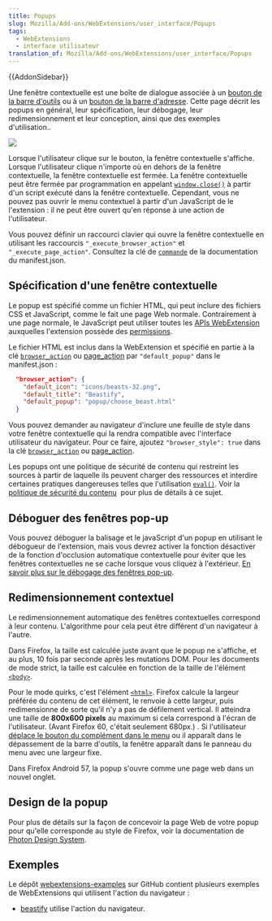 ```yaml
---
title: Popups
slug: Mozilla/Add-ons/WebExtensions/user_interface/Popups
tags:
  - WebExtensions
  - interface utilisateur
translation_of: Mozilla/Add-ons/WebExtensions/user_interface/Popups
---
```

{{AddonSidebar}}

Une fenêtre contextuelle est une boîte de dialogue associée à un [bouton de la barre d'outils](/fr/Add-ons/WebExtensions/Browser_action) ou à un [bouton de la barre d'adresse](/fr/Add-ons/WebExtensions/Page_actions). Cette page décrit les popups en général, leur spécification, leur débogage, leur redimensionnement et leur conception, ainsi que des exemples d'utilisation..

![](page_action_popup.png)

Lorsque l'utilisateur clique sur le bouton, la fenêtre contextuelle s'affiche. Lorsque l'utilisateur clique n'importe où en dehors de la fenêtre contextuelle, la fenêtre contextuelle est fermée. La fenêtre contextuelle peut être fermée par programmation en appelant [`window.close()`](/fr/docs/Web/API/Window/close) à partir d'un script exécuté dans la fenêtre contextuelle. Cependant, vous ne pouvez pas ouvrir le menu contextuel à partir d'un JavaScript de le l'extension : il ne peut être ouvert qu'en réponse à une action de l'utilisateur.

Vous pouvez définir un raccourci clavier qui ouvre la fenêtre contextuelle en utilisant les raccourcis `"_execute_browser_action"` et `"_execute_page_action"`. Consultez la clé de [`commande`](/fr/docs/Mozilla/Add-ons/WebExtensions/manifest.json/commands) de la documentation du manifest.json.

## Spécification d'une fenêtre contextuelle

Le popup est spécifié comme un fichier HTML, qui peut inclure des fichiers CSS et JavaScript, comme le fait une page Web normale. Contrairement à une page normale, le JavaScript peut utiliser toutes les [APIs WebExtension](/fr/Add-ons/WebExtensions/API) auxquelles l'extension possède des [permissions](/fr/docs/Mozilla/Add-ons/WebExtensions/manifest.json/permissions).

Le fichier HTML est inclus dans la WebExtension et spécifié en partie à la clé [`browser_action`](/fr/docs/Mozilla/Add-ons/WebExtensions/manifest.json/browser_action) ou [page_action](/fr/docs/Mozilla/Add-ons/WebExtensions/manifest.json/page_action) par `"default_popup"` dans le manifest.json :

```json
  "browser_action": {
    "default_icon": "icons/beasts-32.png",
    "default_title": "Beastify",
    "default_popup": "popup/choose_beast.html"
  }
```

Vous pouvez demander au navigateur d'inclure une feuille de style dans votre fenêtre contextuelle qui la rendra compatible avec l'interface utilisateur du navigateur. Pour ce faire, ajoutez `"browser_style": true` dans la clé [`browser_action`](/fr/docs/Mozilla/Add-ons/WebExtensions/manifest.json/browser_action) ou [page_action](/fr/docs/Mozilla/Add-ons/WebExtensions/manifest.json/page_action).

Les popups ont une politique de sécurité de contenu qui restreint les sources à partir de laquelle ils peuvent charger des ressources et interdire certaines pratiques dangereuses telles que l'utilisation [`eval()`](/fr/docs/Web/JavaScript/Reference/Global_Objects/eval). Voir la [politique de sécurité du contenu](/fr/docs/Mozilla/Add-ons/WebExtensions/Content_Security_Policy)  pour plus de détails à ce sujet.

## Déboguer des fenêtres pop-up

Vous pouvez déboguer la balisage et le javaScript d'un popup en utilisant le débogueur de l'extension, mais vous devrez activer la fonction désactiver de la fonction d'occlusion automatique contextuelle pour éviter que les fenêtres contextuelles ne se cache lorsque vous cliquez à l'extérieur. [En savoir plus sur le débogage des fenêtres pop-up](/fr/Add-ons/WebExtensions/Debugging#Debugging_popups).

## Redimensionnement contextuel

Le redimensionnement automatique des fenêtres contextuelles correspond à leur contenu.
L'algorithme pour cela peut être différent d'un navigateur à l'autre.

Dans Firefox, la taille est calculée juste avant que le popup ne s'affiche, et au plus, 10 fois par seconde après les mutations DOM. Pour les documents de mode strict, la taille est calculée en fonction de la taille de l'élément [`<body>`](/fr/docs/Web/HTML/Element/body).

Pour le mode quirks, c'est l'élément [`<html>`](/fr/docs/Web/HTML/Element/html). Firefox calcule la largeur préférée du contenu de cet élément, le renvoie à cette largeur, puis redimensionne de sorte qu'il n'y a pas de défilement vertical. Il atteindra une taille de **800x600 pixels** au maximum si cela correspond à l'écran de l'utilisateur. (Avant Firefox 60, c'était seulement 680px.) . Si l'utilisateur [déplace le bouton du complément dans le menu](https://support.mozilla.org/en-US/kb/customize-firefox-controls-buttons-and-toolbars#w_customize-the-menu-or-the-toolbar) ou il apparaît dans le dépassement de la barre d'outils, la fenêtre apparaît dans le panneau du menu avec une largeur fixe.

Dans Firefox Android 57, la popup s'ouvre comme une page web dans un nouvel onglet.

## Design de la popup

Pour plus de détails sur la façon de concevoir la page Web de votre popup pour qu'elle corresponde au style de Firefox, voir la documentation de [Photon Design System](https://design.firefox.com/photon/index.html).

## Exemples

Le dépôt [webextensions-examples](https://github.com/mdn/webextensions-examples) sur GitHub contient plusieurs exemples de WebExtensions qui utilisent l'action du navigateur :

- [beastify](https://github.com/mdn/webextensions-examples/tree/master/beastify) utilise l'action du navigateur.
